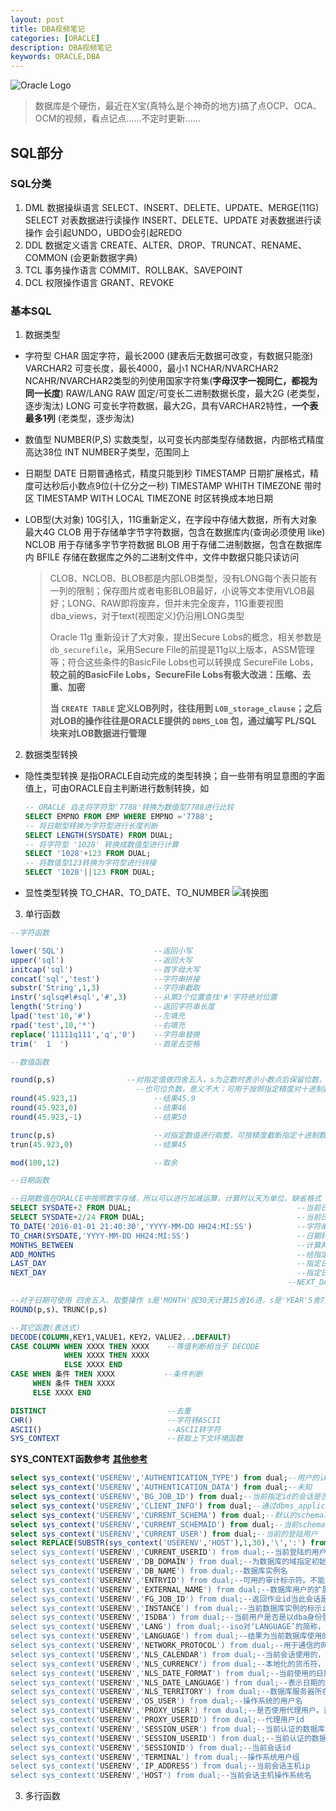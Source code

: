 ```yaml
---
layout: post
title: DBA视频笔记
categories: [ORACLE]
description: DBA视频笔记
keywords: ORACLE,DBA
---
```


![Oracle Logo](http://cdn.mritd.me/markdown/hexo_oracledatabase_log.png)

> 数据库是个硬伤，最近在X宝(真特么是个神奇的地方)搞了点OCP、OCA、OCM的视频，看点记点......不定时更新......

<!--more-->

## SQL部分

### SQL分类

1. DML 数据操纵语言
  SELECT、INSERT、DELETE、UPDATE、MERGE(11G)
  SELECT 对表数据进行读操作
  INSERT、DELETE、UPDATE 对表数据进行读操作 会引起UNDO，UBDO会引起REDO
2. DDL 数据定义语言
  CREATE、ALTER、DROP、TRUNCAT、RENAME、COMMON (会更新数据字典)
3. TCL 事务操作语言
  COMMIT、ROLLBAK、SAVEPOINT
4. DCL 权限操作语言
  GRANT、REVOKE

### 基本SQL

1. 数据类型
  - 字符型
    CHAR                    固定字符，最长2000 (建表后无数据可改变，有数据只能涨)
    VARCHAR2                可变长度，最长4000，最小1
    NCHAR/NVARCHAR2         NCAHR/NVARCHAR2类型的列使用国家字符集(**字母汉字一视同仁，都视为同一长度**)
    RAW/LANG RAW            固定/可变长二进制数据长度，最大2G (老类型，逐步淘汰)
    LONG                    可变长字符数据，最大2G，具有VARCHAR2特性，**一个表最多1列** (老类型，逐步淘汰)

  - 数值型
    NUMBER(P,S)             实数类型，以可变长内部类型存储数据，内部格式精度高达38位
    INT                     NUMBER子类型，范围同上

  - 日期型
    DATE                    日期普通格式，精度只能到秒
    TIMESTAMP               日期扩展格式，精度可达秒后小数点9位(十亿分之一秒)
    TIMESTAMP WHITH TIMEZONE          带时区
    TIMESTAMP WITH LOCAL TIMEZONE     时区转换成本地日期

  - LOB型(大对象)
    10G引入，11G重新定义，在字段中存储大数据，所有大对象最大4G
    CLOB                    用于存储单字节字符数据，包含在数据库内(查询必须使用 like)
    NCLOB                   用于存储多字节字符数据
    BLOB                    用于存储二进制数据，包含在数据库内
    BFILE                   存储在数据库之外的二进制文件中，文件中数据只能只读访问
    > CLOB、NCLOB、BLOB都是内部LOB类型，没有LONG每个表只能有一列的限制；保存图片或者电影BLOB最好，小说等文本使用VLOB最好；LONG、RAW即将废弃，但并未完全废弃，11G重要视图dba_views，对于text(视图定义)仍沿用LONG类型
    >
    > Oracle 11g 重新设计了大对象，提出Secure Lobs的概念，相关参数是 `db_securefile`，采用Secure File的前提是11g以上版本，ASSM管理等；符合这些条件的BasicFile Lobs也可以转换成 SecureFile Lobs，**较之前的BasicFile Lobs，SecureFile Lobs有极大改进：压缩、去重、加密**
    >
    > **当 `CREATE TABLE` 定义LOB列时，往往用到 `LOB_storage_clause`；之后对LOB的操作往往是ORACLE提供的 `DBMS_LOB` 包，通过编写 PL/SQL 块来对LOB数据进行管理**

2. 数据类型转换
  - 隐性类型转换
    是指ORACLE自动完成的类型转换；自一些带有明显意图的字面值上，可由ORACLE自主判断进行数制转换，如
    ``` sql
    -- ORACLE 自主将字符型'7788'转换为数值型7788进行比较
    SELECT EMPNO FROM EMP WHERE EMPNO ='7788';
    -- 将日期型转换为字符型进行长度判断
    SELECT LENGTH(SYSDATE) FROM DUAL;
    -- 将字符型 '1028' 转换成数值型进行计算
    SELECT '1028'+123 FROM DUAL;
    -- 将数值型123转换为字符型进行拼接
    SELECT '1028'||123 FROM DUAL;
    ```
  - 显性类型转换
    TO\_CHAR、TO\_DATE、TO\_NUMBER
    ![转换图](http://cdn.mritd.me/markdown/hexo_ORACLE_datacoversion.png)

3. 单行函数
  ``` sql
  --字符函数

  lower('SQL')                    --返回小写
  upper('sql')                    --返回大写
  initcap('sql')                  --首字母大写
  concat('sql','test')            --字符串拼接
  substr('String',1,3)            --字符串截取
  instr('sqlsq#l#sql','#',3)      --从第3个位置查找'#'字符绝对位置
  length('String')                --返回字符串长度
  lpad('test'10,'#')              --左填充
  rpad('test',10,'*')             --右填充
  replace('11111q111','q','0')    --字符串替换
  trim('  1  ')                   --首尾去空格

  --数值函数

  round(p,s)                --对指定值做四舍五入，s为正数时表示小数点后保留位数，
                              --也可位负数，意义不大；可用于按照指定精度对十进制数做四舍五入
  round(45.923,1)                 --结果45.9
  round(45.923,0)                 --结果46
  round(45.923,-1)                --结果50

  trunc(p,s)                      --对指定数值进行取整，可按精度截断指定十进制数
  trun(45.923,0)                  --结果45

  mod(100,12)                     --取余

  --日期函数

  --日期数值在ORALCE中按照数字存储，所以可以进行加减运算，计算时以天为单位，缺省格式 DD-MON-RR
  SELECT SYSDATE+2 FROM DUAL;                                     --当前日期+2天
  SELECT SYSDATE+2/24 FROM DUAL;                                  --当前日期+2小时
  TO_DATE('2016-01-01 21:40:30','YYYY-MM-DD HH24:MI:SS')          --字符串转日期
  TO_CHAR(SYSDATE,'YYYY-MM-DD HH24:MI:SS')                        --日期转字符串
  MONTHS_BETWEEN                                                  --计算两个日期之间相差月数
  ADD_MONTHS                                                      --给指定日期加月份
  LAST_DAY                                                        --指定日期月份最后一天
  NEXT_DAY                                                        --指定日期下一天 第二个参数为1~7，表示周日~周六
                                                                --NEXT_DAY(SYSDATE,7)  表示下一个星期六

  --对于日期可使用 四舍五入、取整操作 s是'MONTH'按30天计算15舍16进，s是'YEAR'5舍7如
ROUND(p,s)、TRUNC(p,s)     

  --其它函数(表达式)
  DECODE(COLUMN,KEY1,VALUE1，KEY2，VALUE2...DEFAULT)
  CASE COLUMN WHEN XXXX THEN XXXX    --等值判断相当于 DECODE
              WHEN XXXX THEN XXXX
              ELSE XXXX END
  CASE WHEN 条件 THEN XXXX           --条件判断
       WHEN 条件 THEN XXXX
       ELSE XXXX END

  DISTINCT                           --去重
  CHR()                              --字符转ASCII
  ASCII()                            --ASCII转字符
  SYS_CONTEXT                        --获取上下文环境函数

  ```
  **SYS_CONTEXT函数参考** **[其他参考](http://alany.blog.51cto.com/6125308/1418163)**
  ``` sql
  select sys_context('USERENV','AUTHENTICATION_TYPE') from dual;--用户的认证类型
  select sys_context('USERENV','AUTHENTICATION_DATA') from dual;--未知
  select sys_context('USERENV','BG_JOB_ID') from dual;--当前指定id的会话是否为oracle后台程序建立，不是则返回null
  select sys_context('USERENV','CLIENT_INFO') from dual;--通过dbms_application_info包可以存储高达64字节的用户会话信息
  select sys_context('USERENV','CURRENT_SCHEMA') from dual;--默认的schema将被当做当前的schema。当在当前会话中使用ALTER SESSION SET CURRENT_SCHEMA语句的时候，它的查询返回值将被改变
  select sys_context('USERENV','CURRENT_SCHEMAID') from dual;--当前schema的id
  select sys_context('USERENV','CURRENT_USER') from dual;--当前的登陆用户
  select REPLACE(SUBSTR(sys_context('USERENV','HOST'),1,30),'\',':') from dual;'--当前会话主机操作系统名
  select sys_context('USERENV','CURRENT_USERID') from dual;--当前登陆的用户的id
  select sys_context('USERENV','DB_DOMAIN') from dual;--为数据库的域指定初始化参数
  select sys_context('USERENV','DB_NAME') from dual;--数据库实例名
  select sys_context('USERENV','ENTRYID') from dual;--可用的审计标示符。不能再分布式sql语句中使用此选项。使用USERENV关键字必须置AUDIT_TRAIL的初始化参数为真。
  select sys_context('USERENV','EXTERNAL_NAME') from dual;--数据库用户的扩展名
  select sys_context('USERENV','FG_JOB_ID') from dual;--返回作业id当此会话是客户端进程创建。否则，返回null
  select sys_context('USERENV','INSTANCE') from dual;--当前数据库实例的标示id
  select sys_context('USERENV','ISDBA') from dual;--当前用户是否是以dba身份登录
  select sys_context('USERENV','LANG') from dual;--iso对‘LANGUAGE’的简称，查询的参数比“LANGUAGE”短
  select sys_context('USERENV','LANGUAGE') from dual;--结果为当前数据库使用的存储语言，跟上面查询意义一样
  select sys_context('USERENV','NETWORK_PROTOCOL') from dual;--用于通信的网络协议
  select sys_context('USERENV','NLS_CALENDAR') from dual;--当前会话使用的，格林尼治时间
  select sys_context('USERENV','NLS_CURRENCY') from dual;--本地化的货币符，如人民币为￥，美元符为$
  select sys_context('USERENV','NLS_DATE_FORMAT') from dual;--当前使用的日期格式，一般中国为dd-mon-rr
  select sys_context('USERENV','NLS_DATE_LANGUAGE') from dual;--表示日期的语言，如中文简体SIMPLIFIED CHINESE
  select sys_context('USERENV','NLS_TERRITORY') from dual;--数据库服务器所在区域，如中国CHINA
  select sys_context('USERENV','OS_USER') from dual;--操作系统的用户名
  select sys_context('USERENV','PROXY_USER') from dual;--是否使用代理用户。否返回null
  select sys_context('USERENV','PROXY_USERID') from dual;--代理用户id
  select sys_context('USERENV','SESSION_USER') from dual;--当前认证的数据库用户名
  select sys_context('USERENV','SESSION_USERID') from dual;--当前认证的数据库用户名id
  select sys_context('USERENV','SESSIONID') from dual;--当前会话id
  select sys_context('USERENV','TERMINAL') from dual;--操作系统用户组
  select sys_context('USERENV','IP_ADDRESS') from dual;--当前会话主机ip
  select sys_context('USERENV','HOST') from dual;--当前会话主机操作系统名
  ```
3. 多行函数
